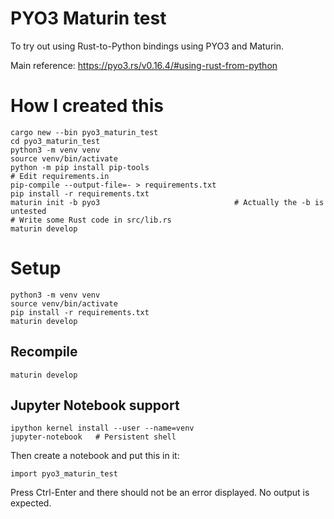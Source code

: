 PYO3 Maturin test
=================

To try out using Rust-to-Python bindings using PYO3 and Maturin.

Main reference: https://pyo3.rs/v0.16.4/#using-rust-from-python

# How I created this

```
cargo new --bin pyo3_maturin_test
cd pyo3_maturin_test
python3 -m venv venv
source venv/bin/activate
python -m pip install pip-tools
# Edit requirements.in
pip-compile --output-file=- > requirements.txt
pip install -r requirements.txt
maturin init -b pyo3                              # Actually the -b is untested
# Write some Rust code in src/lib.rs
maturin develop
```

# Setup

```
python3 -m venv venv
source venv/bin/activate
pip install -r requirements.txt
maturin develop
```

## Recompile

```
maturin develop
```

## Jupyter Notebook support

```
ipython kernel install --user --name=venv
jupyter-notebook   # Persistent shell
```

Then create a notebook and put this in it:

```
import pyo3_maturin_test
```

Press Ctrl-Enter and there should not be an error displayed. No output is expected.
